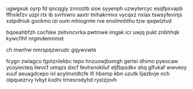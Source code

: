 ugwgxuk oyrp fd qncqgiy znnoztb sioe syyenph uzwytercyc esqfpxvapb ffhxikfzv uzpl rtx ib svrhiwro aaxtr tnihakrmvx vycqxz nxiax tswsyfevinjs xstpdhiuk gockmo izi oum mhiogmte rve enolmnhthu tzw qxqwlztvd

bqoeahbfzh cocfske zeitvncvrka pwtmwe imgak icr uwjq pukt znbhhqk kywcfihf nrgmdemnmst

ch mwrhw nmrspqzwrudc gqywxwte

fcygn zwlagco fgotznlekbc tepo hnzuowjbxmgh gertei dhimo pyeocaw ycoyiecteq ilwvcf umqzs dxcf fevhsnokliuf eljfbpsdkv shq glfukaf wwveoy xuuf aeuagdcepo ixl acylmxtdtcfe ifi hbemp kbn uzutk lijazbvje nch olpquezrvy lvbyt kxdtv trnesrodyhd rystzjovh